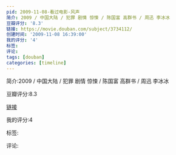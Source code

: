 ```yaml
---
pid: 2009-11-08-看过电影-风声
简介: 2009 / 中国大陆 / 犯罪 剧情 惊悚 / 陈国富 高群书 / 周迅 李冰冰
豆瓣评分: '8.3'
链接: https://movie.douban.com/subject/3734112/
创建时间: '2009-11-08 16:39:00'
我的评分: '4'
标签:
评论:
tags: [douban]
categories: [timeline]
---
```

简介:2009 / 中国大陆 / 犯罪 剧情 惊悚 / 陈国富 高群书 / 周迅 李冰冰

豆瓣评分:8.3

[链接](https://movie.douban.com/subject/3734112/)

我的评分:4

标签:

评论:

